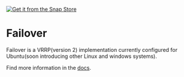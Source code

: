 

[![Get it from the Snap Store](https://snapcraft.io/static/images/badges/en/snap-store-black.svg)](https://snapcraft.io/failover)

# Failover

Failover is a VRRP(version 2) implementation currently configured for Ubuntu(soon introducing other Linux and windows systems).

Find more information in the [docs](https://failover-docs.readthedocs.io/).